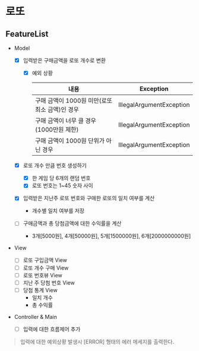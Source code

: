 # 로또

## FeatureList

- Model

    - [X] 입력받은 구매금액을 로또 개수로 변환
    
        * [X] 예외 상황
    
          |내용   |Exception|
          |---|---|
          | 구매 금액이 1000원 미만(로또 최소 금액)인 경우 |IllegalArgumentException|
          | 구매 금액이 너무 클 경우 (1000만원 제한) |IllegalArgumentException|
          | 구매 금액이 1000원 단위가 아닌 경우 |IllegalArgumentException|
        
    - [X] 로또 개수 만큼 번호 생성하기
        * [X] 한 게임 당 6개의 랜덤 번호
        * [X] 로또 번호는 1~45 숫자 사이
        
    - [X] 입력받은 지난주 로또 번호와 구매한 로또의 일치 여부를 계산
        * 개수별 일치 여부를 저장
    
    - [ ] 구매금액과 총 당첨금액에 대한 수익률을 계산
        * 3개[5000원], 4개[50000원], 5개[1500000원], 6개[2000000000원]
        

- View
    - [ ] 로또 구입금액 View 
    - [ ] 로또 개수 구매 View
    - [ ] 로또 번호뷰 View
    - [ ] 지난 주 당첨 번호 View
    - [ ] 당첨 통계 View 
       - 일치 개수
       - 총 수익률
    

- Controller & Main
  
   - [ ] 입력에 대한 흐름제어 추가

> 입력에 대한 예외상황 발생시 [ERROR] 형태의 에러 메세지를 출력한다.
